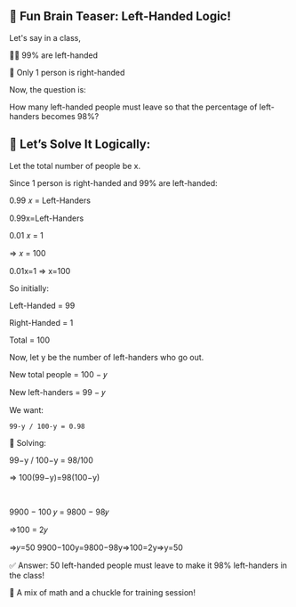 ## 🤔 Fun Brain Teaser: Left-Handed Logic!

Let's say in a class,

🧍‍♂️ 99% are left-handed

🫱 Only 1 person is right-handed

Now, the question is:

How many left-handed people must leave so that the percentage of left-handers becomes 98%?

## 🧠 Let’s Solve It Logically:
Let the total number of people be x.

Since 1 person is right-handed and 99% are left-handed:

0.99 𝑥 = Left-Handers

0.99x=Left-Handers

0.01 𝑥 = 1

⇒ 𝑥 = 100

0.01x=1 ⇒ x=100

So initially:

Left-Handed = 99

Right-Handed = 1

Total = 100

Now, let y be the number of left-handers who go out.

New total people = 100 − 𝑦

New left-handers = 99 − 𝑦

We want:

    99-y / 100-y = 0.98

🔢 Solving: 


99−y / 100−y = 98/100

=> 100(99−y)=98(100−y)

​
 
9900 − 100 𝑦 = 9800  − 98𝑦

⇒100 = 2𝑦

⇒𝑦=50
9900−100y=9800−98y⇒100=2y⇒y=50

✅ Answer:
50 left-handed people must leave to make it 98% left-handers in the class!

🎉 A mix of math and a chuckle for  training session!
